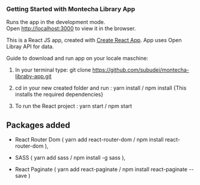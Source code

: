### Getting Started with Montecha Library App

 

Runs the app in the development mode.\
Open [http://localhost:3000](http://localhost:3000) to view it in the browser.

This is a React JS app, created  with [Create React App](https://github.com/facebook/create-react-app). App uses Open Libray API for data.

Guide to download and run app on your locale maschine:

1. In your terminal type:
git clone  https://github.com/subudei/montecha-libraby-app.git  


2. cd in your new created folder and run :
    yarn install / npm install
    {This installs the required dependencies}

3. To run the React project :
  yarn start / npm start

 

## Packages added 
- React Router Dom (
    yarn add react-router-dom / npm install react-router-dom
),

- SASS (
   yarn add sass /  npm install -g sass 
), 

- React Paginate (
    yarn add react-paginate / npm install react-paginate --save 
)

   
 


